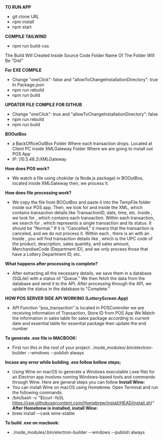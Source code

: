**TO RUN APP**

- git clone URL
- npm install 
- npm start

**COMPILE TAILWIND**
- npm run build-css

The Build Will Created Inside Source Code Folder Name Of The Folder Will Be "Dist"

**For EXE COMPILE**
- Change "oneClick": false and "allowToChangeInstallationDirectory": true In Package.json
- npm run rebuild
- npm run build

**UPDATER FILE COMPILE FOR GITHUB**
- Change "oneClick": true and "allowToChangeInstallationDirectory": false
- npm run rebuild
- npm run build


 **BOOutBox** 
 - a BackOfficeOutBox Folder Where each transaction drops. Located at Client PC inside XMLGateway Folder Where we are going to install out POS App
 - IP: \\10.5.48.2\XMLGateway

**How does POS work?**
- We watch a file using chokidar (a Node.js package) in BOOutBox, located inside XMLGateway then, we process it.

**How does file processing work?**
- We copy the file from BOOutBox and paste it into the TempFile folder inside our POS app. Then, we look for <SaleEvent> and <ReturnEvent> inside the XML, which contains transaction details like TransactionID, date, time, etc. Inside <SaleEvent>, we look for <TransactionDetailGroup>, which contains each transaction. Within each transaction, we search for <TransactionLine>, which represents a single transaction and its status. It should be "Normal." If it is "Cancelled," it means that the transaction is canceled, and we do not process it. Within each <TransactionLine>, there is an <ItemLine> with an <ItemCode>. Inside <ItemCode>, you will find transaction details like <POSCode>, which is the UPC code of the product, description, sales quantity, and sales amount, MerchandiseCode (Department ID), and we only process those that have a Lottery Department ID, etc.

**What happens after processing is complete?**
- After extracting all the necessary details, we save them in a database (SQLite) with a status of "Queue." We then fetch the data from the database and send it to the API. After processing through the API, we update the status in the database to "Complete."

**HOW POS SERVER SIDE API WORKING (LotteryScreen.App)**
- API Function “pos_transaction” is located in POSController we are receiving information of Transaction, Store ID from POS App We Match the information in sales table for sales package according to current date and essential table for essential package then update the end number

**To generate .exe file in MACBOOK:**
- First run this in the root of your project: ./node_modules/.bin/electron-builder --windows --publish always

**Incase any error while building .exe follow bellow steps;**
- Using Wine on macOS to generate a Windows executable (.exe file) for an Electron app involves running Windows-based tools and commands through Wine. Here are general steps you can follow
**Install Wine:**
- You can install Wine on macOS using Homebrew. Open Terminal and run the following commands:
- /bin/bash -c "$(curl -fsSL https://raw.githubusercontent.com/Homebrew/install/HEAD/install.sh)"
**After Homebrew is installed, install Wine:**
- brew install --cask wine-stable

**To build .exe on macbook:**

- ./node_modules/.bin/electron-builder --windows --publish always
